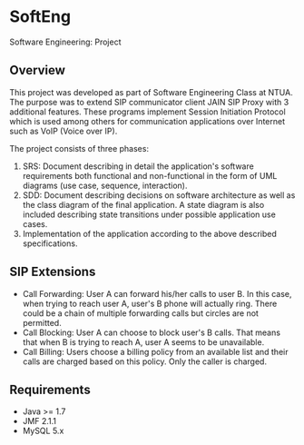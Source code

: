 # SoftEng
Software Engineering: Project

## Overview
This project was developed as part of Software Engineering Class at NTUA. The purpose was to extend SIP communicator client JAIN SIP Proxy with 3 additional features. These programs implement Session Initiation Protocol which is used among others for communication applications over Internet such as VoIP (Voice over IP).

The project consists of three phases:

1. SRS: Document describing in detail the application's software requirements both functional and non-functional in the form of UML diagrams (use case, sequence, interaction).
2. SDD: Document describing decisions on software architecture as well as the class diagram of the final application. A state diagram is also included describing state transitions under possible application use cases.
3. Implementation of the application according to the above described specifications.

## SIP Extensions
* Call Forwarding: User A can forward his/her calls to user B. In this case, when trying to reach user A, user's B phone will actually ring. There could be a chain of multiple forwarding calls but circles are not permitted.
* Call Blocking: User A can choose to block user's B calls. That means that when B is trying to reach A, user A seems to be unavailable.
* Call Billing: Users choose a billing policy from an available list and their calls are charged based on this policy. Only the caller is charged.

## Requirements
* Java >= 1.7
* JMF 2.1.1
* MySQL 5.x

